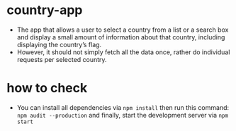# country-app
- The app that allows a user to select a country from a list or a search box and display a small amount
of information about that country, including displaying the country’s flag.
- However, it should not
simply fetch all the data once, rather do individual requests per selected country.
# how to check
- You can install all dependencies via ```npm install``` then run this command: ```npm audit --production``` and finally, start the development server via ```npm start```
 
